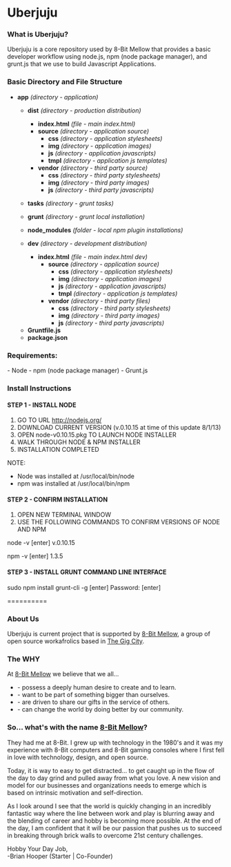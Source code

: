 Uberjuju
========

<h3>What is Uberjuju?</h3>
Uberjuju is a core repository used by 8-Bit Mellow that provides a basic developer workflow using node.js, npm (node package manager), and grunt.js that we use to build Javascript Applications. 

<h3>Basic Directory and File Structure</h3>

+ <b>app</b> <i>(directory - application)</i>
  
  + <b>dist</b> <i>(directory - production distribution)</i>
    - <b>index.html</b> <i>(file - main index.html)</i>
    + <b>source</b> <i>(directory - application source)</i>
      + <b>css</b> <i>(directory - application stylesheets)</i>
      + <b>img</b> <i>(directory - application images)</i>
      + <b>js</b> <i>(directory - application javascripts)</i>
      + <b>tmpl</b> <i>(directory - application js templates)</i>
    + <b>vendor</b>  <i>(directory - third party source)</i>
      + <b>css</b> <i>(directory - third party stylesheets)</i>
      + <b>img</b> <i>(directory - third party images)</i>
      + <b>js</b> <i>(directory - third party javascripts)</i>
  
  + <b>tasks</b> <i>(directory - grunt tasks)</i>
  
  + <b>grunt</b> <i>(directory - grunt local installation)</i>
  
  + <b>node_modules</b> <i>(folder - local npm plugin installations)</i>
  
  + <b>dev</b> <i>(directory - development distribution)</i>
    - <b>index.html</b> <i>(file - main index.html dev)</i>
      + <b>source</b> <i>(directory - application source)</i>
        - <b>css</b> <i>(directory - application stylesheets)</i>
        - <b>img</b> <i>(directory - application images)</i>
        - <b>js</b> <i>(directory - application javascripts)</i>
        - <b>tmpl</b> <i>(directory - application js templates)</i>
      + <b>vendor</b>  <i>(directory - third party files)</i>
        - <b>css</b> <i>(directory - third party stylesheets)</i>
        - <b>img</b> <i>(directory - third party images)</i>
        - <b>js</b> <i>(directory - third party javascripts)</i>
  
  - <b>Gruntfile.js</b>
  - <b>package.json</b>


<h3>Requirements:</h3>
 - Node
 - npm (node package manager)
 - Grunt.js

<h3>Install Instructions</h3>

<h4>STEP 1 - INSTALL NODE</h4>

1. GO TO URL http://nodejs.org/
2. DOWNLOAD CURRENT VERSION (v.0.10.15 at time of this update 8/1/13)
3. OPEN node-v0.10.15.pkg TO LAUNCH NODE INSTALLER
4. WALK THROUGH NODE & NPM INSTALLER
5. INSTALLATION COMPLETED

NOTE:
- Node was installed at /usr/local/bin/node
- npm was installed at /usr/local/bin/npm


<h4>STEP 2 - CONFIRM INSTALLATION</h4>

1. OPEN NEW TERMINAL WINDOW
2. USE THE FOLLOWING COMMANDS TO CONFIRM VERSIONS OF NODE AND NPM

node -v [enter]
v.0.10.15

npm -v [enter]
1.3.5

<h4>STEP 3 - INSTALL GRUNT COMMAND LINE INTERFACE</h4>

sudo npm install grunt-cli -g [enter]
Password: <Password> [enter]



==========
<h3>About Us</h3>
Uberjuju is current project that is supported by <a href="http://8-bit.me" target="_blank">8-Bit Mellow</a>, a group of open source workafrolics based in <a href="http://thegigcity.com" target="_blank">The Gig City</a>.  

<h3>The <b>WHY</b></h3>
At <a href="http://8-bit.me" target="_blank">8-Bit Mellow</a> we believe that we all...
<ul>
	<li>- possess a deeply human desire to create and to learn.</li>
	<li>- want to be part of something bigger than ourselves.</li>
	<li>- are driven to share our gifts in the service of others.</li>
	<li>- can change the world by doing better by our community.</li>
</ul>

<h3>So... what's with the name <a href="http://8-Bit.me" target="_blank">8-Bit Mellow</a>?</h3>
<p>They had me at 8-Bit. I grew up with technology in the 1980's and it was my experience with 8-Bit computers and 8-Bit gaming consoles where I first fell in love with technology, design, and open source.</p>
<p>Today, it is way to easy to get distracted… to get caught up in the flow of the day to day grind and pulled away from what you love. A new vision and model for our businesses and organizations needs to emerge which is based on intrinsic motivation and self-direction.</p>
<p>As I look around I see that the world is quickly changing in an incredibly fantastic way where the line between work and play is blurring away and the blending of career and hobby is becoming more possible.  At the end of the day, I am confident that it will be our passion that pushes us to succeed in breaking through brick walls to overcome 21st century challenges.</p>
<p>Hobby Your Day Job,<br>
-Brian Hooper (Starter | Co-Founder)</p>